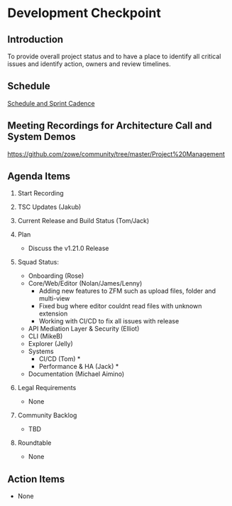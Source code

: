 # Development Checkpoint

Introduction
------------
To provide overall project status and to have a place to identify all critical issues and identify action, owners and review timelines.

Schedule
--------
[Schedule and Sprint Cadence](https://github.com/zowe/community/blob/master/Project%20Management/Schedule/Zowe%20PI%20%26%20Sprint%20Cadence.md)

Meeting Recordings for Architecture Call and System Demos
-----------------
https://github.com/zowe/community/tree/master/Project%20Management

Agenda Items
------------
1. Start Recording
2. TSC Updates (Jakub)
3. Current Release and Build Status (Tom/Jack)
4. Plan
     - Discuss the v1.21.0 Release
5. Squad Status:
    - Onboarding (Rose)
    - Core/Web/Editor (Nolan/James/Lenny)
      - Adding new features to ZFM such as upload files, folder and multi-view
      - Fixed bug where editor couldnt read files with unknown extension
      - Working with CI/CD to fix all issues with release
    - API Mediation Layer & Security (Elliot)  
    - CLI (MikeB)
    - Explorer (Jelly)
    - Systems
      - CI/CD (Tom)
        *
      - Performance & HA (Jack)
        *
    - Documentation (Michael Aimino)

6. Legal Requirements
    - None
7. Community Backlog
    - TBD
8. Roundtable
    - None

Action Items
------------
- None
